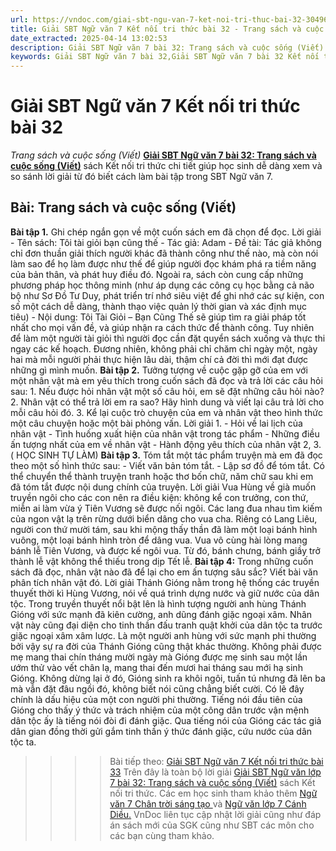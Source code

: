 ```yaml
---
url: https://vndoc.com/giai-sbt-ngu-van-7-ket-noi-tri-thuc-bai-32-304968
title: Giải SBT Ngữ văn 7 Kết nối tri thức bài 32 - Trang sách và cuộc sống (Viết) - VnDoc.com
date_extracted: 2025-04-14 13:02:53
description: Giải SBT Ngữ văn 7 bài 32: Trang sách và cuộc sống (Viết) sách Kết nối tri thức có đáp án chi tiết cho các bạn cùng tham khảo.
keywords: Giải SBT Ngữ văn 7 bài 32,Giải SBT Ngữ văn 7 bài 32 Kết nối tri thức,Giải sách bài tập Ngữ văn KNTT lớp 7,Ngữ văn lớp 7 Kết nối tri thức,giải bài tập ngữ văn lớp 7,bài Trang sách và cuộc sống (Viết)
---
```


# Giải SBT Ngữ văn 7 Kết nối tri thức bài 32
 _Trang sách và cuộc sống \(Viết\)_
**[Giải SBT Ngữ văn 7 bài 32: Trang sách và cuộc sống \(Viết\)](<https://vndoc.com/giai-sbt-ngu-van-7-ket-noi-tri-thuc-bai-32-304968>)** sách Kết nối tri thức chi tiết giúp học sinh dễ dàng xem và so sánh lời giải từ đó biết cách làm bài tập trong SBT Ngữ văn 7.
## Bài: Trang sách và cuộc sống \(Viết\)
**Bài tập 1.** Ghi chép ngắn gọn về một cuốn sách em đã chọn để đọc.
Lời giải
\- Tên sách: Tôi tài giỏi bạn cũng thế
\- Tác giả: Adam
\- Đề tài: Tác giả không chỉ đơn thuần giải thích người khác đã thành công như thế nào, mà còn nói làm sao để họ làm được như thế để giúp người đọc khám phá ra tiềm năng của bản thân, và phát huy điều đó. Ngoài ra, sách còn cung cấp những phương pháp học thông minh \(như áp dụng các công cụ học bằng cả não bộ như Sơ Đồ Tư Duy, phát triển trí nhớ siêu việt để ghi nhớ các sự kiện, con số một cách dễ dàng, thành thạo việc quản lý thời gian và xác định mục tiêu\)
\- Nội dung: Tôi Tài Giỏi – Bạn Cũng Thế sẽ giúp tìm ra giải pháp tốt nhất cho mọi vấn đề, và giúp nhận ra cách thức để thành công. Tuy nhiên để làm một người tài giỏi thì người đọc cần đặt quyển sách xuống và thực thi ngay các kế hoạch. Đương nhiên, không phải chỉ chăm chỉ ngày một, ngày hai mà mỗi người phải thực hiện lâu dài, thậm chí cả đời thì mới đạt được những gì mình muốn.
**Bài tập 2.** Tưởng tượng về cuộc gặp gỡ của em với một nhân vật mà em yêu thích trong cuốn sách đã đọc và trả lời các câu hỏi sau:
1\. Nếu được hỏi nhân vật một số câu hỏi, em sẽ đặt những câu hỏi nào?
2\. Nhân vật có thể trả lời em ra sao? Hãy hình dung và viết lại câu trả lời cho mỗi câu hỏi đó.
3\. Kể lại cuộc trò chuyện của em và nhân vật theo hình thức một câu chuyện hoặc một bài phỏng vấn.
Lời giải
1.
\- Hỏi về lai lịch của nhân vật
\- Tình huống xuất hiện của nhân vật trong tác phẩm
\- Những điều ấn tượng nhất của em về nhân vật
\- Hành động yêu thích của nhân vật
2, 3. \( HỌC SINH TỰ LÀM\)
**Bài tập 3.** Tóm tắt một tác phẩm truyện mà em đã đọc theo một số hình thức sau:
\- Viết văn bản tóm tắt.
\- Lập sơ đồ để tóm tắt.
Có thể chuyển thể thành truyện tranh hoặc thơ bốn chữ, năm chữ sau khi em đã tóm tắt được nội dung chính của truyện.
Lời giải
Vua Hùng về già muốn truyền ngôi cho các con nên ra điều kiện: không kể con trưởng, con thứ, miễn ai làm vừa ý Tiên Vương sẽ được nối ngôi. Các lang đua nhau tìm kiếm của ngon vật lạ trên rừng dưới biển dâng cho vua cha. Riêng có Lang Liêu, người con thứ mười tám, sau khi mộng thấy thần đã làm một loại bánh hình vuông, một loại bánh hình tròn để dâng vua. Vua vô cùng hài lòng mang bánh lễ Tiên Vương, và được kế ngôi vua. Từ đó, bánh chưng, bánh giầy trở thành lễ vật không thể thiếu trong dịp Tết lễ.
**Bài tập 4:** Trong những cuốn sách đã đọc, nhân vật nào đã để lại cho em ấn tượng sâu sắc? Viết bài văn phân tích nhân vật đó.
Lời giải
Thánh Gióng nằm trong hệ thống các truyền thuyết thời kì Hùng Vương, nói về quá trình dựng nước và giữ nước của dân tộc. Trong truyền thuyết nổi bật lên là hình tượng người anh hùng Thánh Gióng với sức mạnh đã kiên cường, anh dũng đánh giặc ngoại xâm. Nhân vật này cũng đại diện cho tinh thần đấu tranh quật khởi của dân tộc ta trước giặc ngoại xâm xâm lược.
Là một người anh hùng với sức mạnh phi thường bởi vậy sự ra đời của Thánh Gióng cũng thật khác thường. Không phải được mẹ mang thai chín tháng mười ngày mà Gióng được mẹ sinh sau một lần ướm thử vào vết chân lạ, mang thai đến mươi hai tháng sau mới hạ sinh Gióng. Không dừng lại ở đó, Gióng sinh ra khôi ngôi, tuấn tú nhưng đã lên ba mà vẫn đặt đâu ngồi đó, không biết nói cũng chẳng biết cười. Có lẽ đây chính là dấu hiệu của một con người phi thường. Tiếng nói đầu tiên của Gióng cho thấy ý thức và trách nhiệm của một công dân trước vận mệnh dân tộc ấy là tiếng nói đòi đi đánh giặc. Qua tiếng nói của Gióng các tác giả dân gian đồng thời gửi gắm tinh thần ý thức đánh giặc, cứu nước của dân tộc ta.
>>>> Bài tiếp theo: [Giải SBT Ngữ văn 7 Kết nối tri thức bài 33](<https://vndoc.com/giai-sbt-ngu-van-7-ket-noi-tri-thuc-bai-33-304971>)
Trên đây là toàn bộ lời giải [Giải SBT Ngữ văn lớp 7 bài 32: Trang sách và cuộc sống \(Viết\)](<https://vndoc.com/giai-sbt-ngu-van-7-ket-noi-tri-thuc-bai-32-304968>) sách Kết nối tri thức. Các em học sinh tham khảo thêm [Ngữ văn 7 Chân trời sáng tạo ](<https://vndoc.com/ngu-van-7-ctst-tap1>)và [Ngữ văn lớp 7 Cánh Diều.](<https://vndoc.com/ngu-van-7-tap-1-cd>) VnDoc liên tục cập nhật lời giải cũng như đáp án sách mới của SGK cũng như SBT các môn cho các bạn cùng tham khảo.
